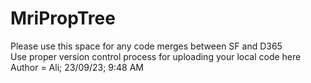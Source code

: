 # MriPropTree
Please use this space for any code merges between SF and D365 <br>
Use proper version control process for uploading your local code here <br>
Author = Ali; 23/09/23; 9:48 AM 

